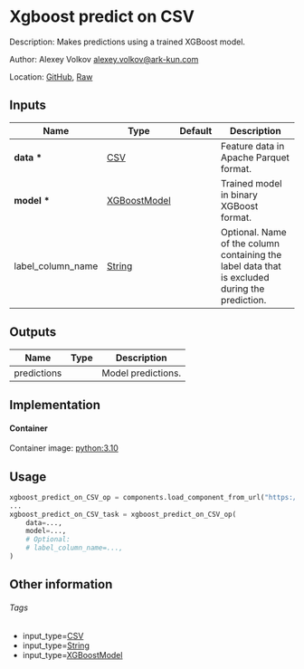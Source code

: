 <!-- BEGIN_GENERATED_CONTENT -->
# Xgboost predict on CSV

Description: Makes predictions using a trained XGBoost model.

Author: Alexey Volkov <alexey.volkov@ark-kun.com>

Location: [GitHub](https://github.com/Ark-kun/pipeline_components/blob/master/components/XGBoost/Predict/component.yaml), [Raw](https://raw.githubusercontent.com/Ark-kun/pipeline_components/master/components/XGBoost/Predict/component.yaml)

## Inputs

|Name|Type|Default|Description|
|-|-|-|-|
|**data** **\***|[CSV]||Feature data in Apache Parquet format.|
|**model** **\***|[XGBoostModel]||Trained model in binary XGBoost format.|
|label_column_name|[String]||Optional. Name of the column containing the label data that is excluded during the prediction.|

## Outputs

|Name|Type|Description|
|-|-|-|
|predictions||Model predictions.|

## Implementation

#### Container

Container image: [python:3.10](https://hub.docker.com/r/_/python)

## Usage

```python
xgboost_predict_on_CSV_op = components.load_component_from_url("https://raw.githubusercontent.com/Ark-kun/pipeline_components/master/components/XGBoost/Predict/component.yaml")
...
xgboost_predict_on_CSV_task = xgboost_predict_on_CSV_op(
    data=...,
    model=...,
    # Optional:
    # label_column_name=...,
)
```

## Other information

###### Tags

* input_type=[CSV]
* input_type=[String]
* input_type=[XGBoostModel]

[CSV]: https://github.com/Ark-kun/pipeline_components/tree/master/types/CSV
[String]: https://github.com/Ark-kun/pipeline_components/tree/master/types/String
[XGBoostModel]: https://github.com/Ark-kun/pipeline_components/tree/master/types/XGBoostModel
<!-- END_GENERATED_CONTENT -->
